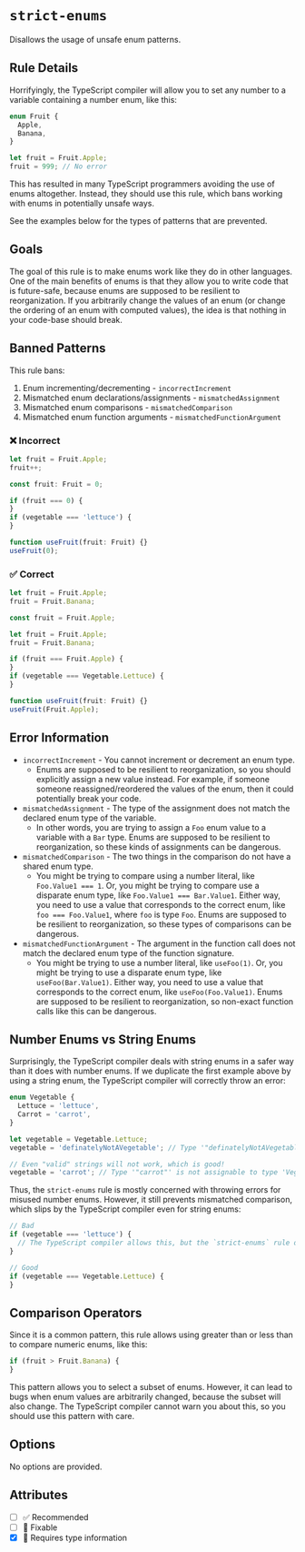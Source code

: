 # `strict-enums`

Disallows the usage of unsafe enum patterns.

## Rule Details

Horrifyingly, the TypeScript compiler will allow you to set any number to a variable containing a number enum, like this:

```ts
enum Fruit {
  Apple,
  Banana,
}

let fruit = Fruit.Apple;
fruit = 999; // No error
```

This has resulted in many TypeScript programmers avoiding the use of enums altogether. Instead, they should use this rule, which bans working with enums in potentially unsafe ways.

See the examples below for the types of patterns that are prevented.

## Goals

The goal of this rule is to make enums work like they do in other languages. One of the main benefits of enums is that they allow you to write code that is future-safe, because enums are supposed to be resilient to reorganization. If you arbitrarily change the values of an enum (or change the ordering of an enum with computed values), the idea is that nothing in your code-base should break.

## Banned Patterns

This rule bans:

1. Enum incrementing/decrementing - `incorrectIncrement`
1. Mismatched enum declarations/assignments - `mismatchedAssignment`
1. Mismatched enum comparisons - `mismatchedComparison`
1. Mismatched enum function arguments - `mismatchedFunctionArgument`

<!--tabs-->

### ❌ Incorrect

```ts
let fruit = Fruit.Apple;
fruit++;
```

```ts
const fruit: Fruit = 0;
```

```ts
if (fruit === 0) {
}
if (vegetable === 'lettuce') {
}
```

```ts
function useFruit(fruit: Fruit) {}
useFruit(0);
```

### ✅ Correct

```ts
let fruit = Fruit.Apple;
fruit = Fruit.Banana;
```

```ts
const fruit = Fruit.Apple;
```

```ts
let fruit = Fruit.Apple;
fruit = Fruit.Banana;
```

```ts
if (fruit === Fruit.Apple) {
}
if (vegetable === Vegetable.Lettuce) {
}
```

```ts
function useFruit(fruit: Fruit) {}
useFruit(Fruit.Apple);
```

## Error Information

- `incorrectIncrement` - You cannot increment or decrement an enum type.
  - Enums are supposed to be resilient to reorganization, so you should explicitly assign a new value instead. For example, if someone someone reassigned/reordered the values of the enum, then it could potentially break your code.
- `mismatchedAssignment` - The type of the assignment does not match the declared enum type of the variable.
  - In other words, you are trying to assign a `Foo` enum value to a variable with a `Bar` type. Enums are supposed to be resilient to reorganization, so these kinds of assignments can be dangerous.
- `mismatchedComparison` - The two things in the comparison do not have a shared enum type.
  - You might be trying to compare using a number literal, like `Foo.Value1 === 1`. Or, you might be trying to compare use a disparate enum type, like `Foo.Value1 === Bar.Value1`. Either way, you need to use a value that corresponds to the correct enum, like `foo === Foo.Value1`, where `foo` is type `Foo`. Enums are supposed to be resilient to reorganization, so these types of comparisons can be dangerous.
- `mismatchedFunctionArgument` - The argument in the function call does not match the declared enum type of the function signature.
  - You might be trying to use a number literal, like `useFoo(1)`. Or, you might be trying to use a disparate enum type, like `useFoo(Bar.Value1)`. Either way, you need to use a value that corresponds to the correct enum, like `useFoo(Foo.Value1)`. Enums are supposed to be resilient to reorganization, so non-exact function calls like this can be dangerous.

## Number Enums vs String Enums

Surprisingly, the TypeScript compiler deals with string enums in a safer way than it does with number enums. If we duplicate the first example above by using a string enum, the TypeScript compiler will correctly throw an error:

```ts
enum Vegetable {
  Lettuce = 'lettuce',
  Carrot = 'carrot',
}

let vegetable = Vegetable.Lettuce;
vegetable = 'definatelyNotAVegetable'; // Type '"definatelyNotAVegetable"' is not assignable to type 'Vegetable'.

// Even "valid" strings will not work, which is good!
vegetable = 'carrot'; // Type '"carrot"' is not assignable to type 'Vegetable'.
```

Thus, the `strict-enums` rule is mostly concerned with throwing errors for misused number enums. However, it still prevents mismatched comparison, which slips by the TypeScript compiler even for string enums:

```ts
// Bad
if (vegetable === 'lettuce') {
  // The TypeScript compiler allows this, but the `strict-enums` rule does not
}

// Good
if (vegetable === Vegetable.Lettuce) {
}
```

## Comparison Operators

Since it is a common pattern, this rule allows using greater than or less than to compare numeric enums, like this:

```ts
if (fruit > Fruit.Banana) {
}
```

This pattern allows you to select a subset of enums. However, it can lead to bugs when enum values are arbitrarily changed, because the subset will also change. The TypeScript compiler cannot warn you about this, so you should use this pattern with care.

## Options

No options are provided.

## Attributes

- [ ] ✅ Recommended
- [ ] 🔧 Fixable
- [x] 💭 Requires type information
